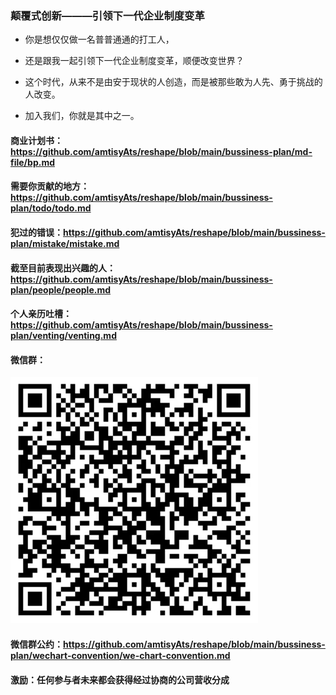 ### 颠覆式创新———引领下一代企业制度变革

- 你是想仅仅做一名普普通通的打工人，
- 还是跟我一起引领下一代企业制度变革，顺便改变世界？
  
- 这个时代，从来不是由安于现状的人创造，而是被那些敢为人先、勇于挑战的人改变。
- 加入我们，你就是其中之一。


#### 商业计划书： https://github.com/amtisyAts/reshape/blob/main/bussiness-plan/md-file/bp.md
#### 需要你贡献的地方：https://github.com/amtisyAts/reshape/blob/main/bussiness-plan/todo/todo.md
#### 犯过的错误：https://github.com/amtisyAts/reshape/blob/main/bussiness-plan/mistake/mistake.md
#### 截至目前表现出兴趣的人： https://github.com/amtisyAts/reshape/blob/main/bussiness-plan/people/people.md
#### 个人亲历吐槽：https://github.com/amtisyAts/reshape/blob/main/bussiness-plan/venting/venting.md
#### 微信群：
![wechat-group.png](wechat-group.png)
#### 微信群公约：https://github.com/amtisyAts/reshape/blob/main/bussiness-plan/wechart-convention/we-chart-convention.md
#### 激励：任何参与者未来都会获得经过协商的公司营收分成